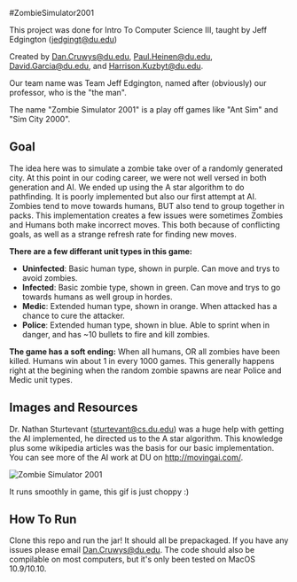 #ZombieSimulator2001

This project was done for Intro To Computer Science III, taught by Jeff Edgington (jedgingt@du.edu)

Created by Dan.Cruwys@du.edu, Paul.Heinen@du.edu, David.Garcia@du.edu, and Harrison.Kuzbyt@du.edu. 

Our team name was Team Jeff Edgington, named after (obviously) our professor, who is the "the man".

The name "Zombie Simulator 2001" is a play off games like "Ant Sim" and "Sim City 2000".

Goal
---------------
The idea here was to simulate a zombie take over of a randomly generated city. At this point in our coding career, we were not well versed in both generation and AI. We ended up using the A star algorithm to do pathfinding. It is poorly implemented but also our first attempt at AI. Zombies tend to move towards humans, BUT also tend to group together in packs. This implementation creates a few issues were sometimes Zombies and Humans both make incorrect moves. This both because of conflicting goals, as well as a strange refresh rate for finding new moves. 

**There are a few differant unit types in this game:**

* **Uninfected**: Basic human type, shown in purple. Can move and trys to avoid zombies.
* **Infected**: Basic zombie type, shown in green. Can move and trys to go towards humans as well group in hordes.
* **Medic**: Extended human type, shown in orange. When attacked has a chance to cure the attacker.
* **Police**: Extended human type, shown in blue. Able to sprint when in danger, and has ~10 bullets to fire and kill zombies.

**The game has a soft ending:** When all humans, OR all zombies have been killed. Humans win about 1 in every 1000 games. This generally happens right at the begining when the random zombie spawns are near Police and Medic unit types.

Images and Resources
---------------------
Dr. Nathan Sturtevant (sturtevant@cs.du.edu) was a huge help with getting the AI implemented, he directed us to the A star algorithm.  This knowledge plus some wikipedia articles was the basis for our basic implementation. You can see more of the AI work at DU on http://movingai.com/.

![Zombie Simulator 2001](http://i.imgur.com/SCvcmYg.gif)

It runs smoothly in game, this gif is just choppy :)

How To Run
----------------------
Clone this repo and run the jar! It should all be prepackaged. If you have any issues please email Dan.Cruwys@du.edu.
The code should also be compilable on most computers, but it's only been tested on MacOS 10.9/10.10. 





